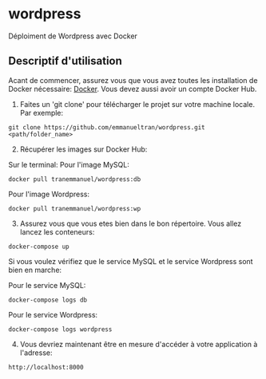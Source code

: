 # wordpress
Déploiment de Wordpress avec Docker

## Descriptif d'utilisation

Acant de commencer, assurez vous que vous avez toutes les installation de Docker nécessaire: [Docker](https://docs.docker.com/get-docker/).
Vous devez aussi avoir un compte Docker Hub.

1. Faites un 'git clone' pour télécharger le projet sur votre machine locale. 
Par exemple:
```console
git clone https://github.com/emmanueltran/wordpress.git <path/folder_name>
```

2. Récupérer les images sur Docker Hub:

Sur le terminal:
Pour l'image MySQL:
```console
docker pull tranemmanuel/wordpress:db
```

Pour l'image Wordpress:
```console
docker pull tranemmanuel/wordpress:wp
```

3. Assurez vous que vous etes bien dans le bon répertoire.
Vous allez lancez les conteneurs:
```console
docker-compose up
```

Si vous voulez vérifiez que le service MySQL et le service Wordpress sont bien en marche:

Pour le service MySQL:
```console
docker-compose logs db 
```

Pour le service Wordpress:
```console
docker-compose logs wordpress 
```

4. Vous devriez maintenant être en mesure d'accéder à votre application à l'adresse:
```console
http://localhost:8000
```
